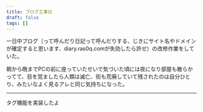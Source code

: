 ```yaml
---
title: ブログ工事日
draft: false
tags: []
---
```

一日中ブログ（って呼んだり日記って呼んだりする、じきにサイト名やドメインが確定すると思います、diary.ras0q.comが失効したら許せ）の改修作業をしていた。

朝から晩までPCの前に座っていたせいで気づいた頃には夜になり部屋も散らかってて、目を覚ましたら人類は滅亡、街も荒廃していて残されたのは自分ひとり、みたいなよく見るアレと同じ気持ちになった。

---

タグ機能を実装したよ
